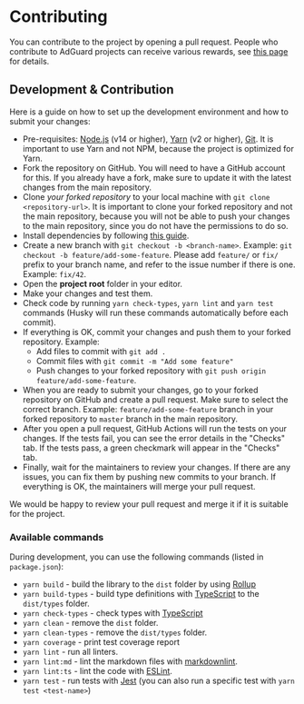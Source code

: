 # Contributing

You can contribute to the project by opening a pull request. People who contribute to AdGuard projects can receive
various rewards, see [this page][contribute] for details.

## Development & Contribution

Here is a guide on how to set up the development environment and how to submit your changes:

- Pre-requisites: [Node.js][nodejs] (v14 or higher), [Yarn][yarn] (v2 or higher), [Git][git]. It is important to use
  Yarn and not NPM, because the project is optimized for Yarn.
- Fork the repository on GitHub. You will need to have a GitHub account for this. If you already have a fork, make sure
  to update it with the latest changes from the main repository.
- Clone *your forked repository* to your local machine with `git clone <repository-url>`. It is important to clone your
  forked repository and not the main repository, because you will not be able to push your changes to the main
  repository, since you do not have the permissions to do so.
- Install dependencies by following [this guide][main-dev-guide].
- Create a new branch with `git checkout -b <branch-name>`. Example: `git checkout -b feature/add-some-feature`. Please
  add `feature/` or `fix/` prefix to your branch name, and refer to the issue number if there is one. Example: `fix/42`.
- Open the **project root** folder in your editor.
- Make your changes and test them.
- Check code by running `yarn check-types`, `yarn lint` and `yarn test` commands (Husky will run these commands
  automatically before each commit).
- If everything is OK, commit your changes and push them to your forked repository. Example:
    - Add files to commit with `git add .`
    - Commit files with `git commit -m "Add some feature"`
    - Push changes to your forked repository with
    `git push origin feature/add-some-feature`.
- When you are ready to submit your changes, go to your forked repository on GitHub and create a pull request. Make sure
  to select the correct branch. Example: `feature/add-some-feature` branch in your forked repository to `master` branch
  in the main repository.
- After you open a pull request, GitHub Actions will run the tests on your changes. If the tests fail, you can see the
  error details in the "Checks" tab. If the tests pass, a green checkmark will appear in the "Checks" tab.
- Finally, wait for the maintainers to review your changes. If there are any issues, you can fix them by pushing new
  commits to your branch. If everything is OK, the maintainers will merge your pull request.

We would be happy to review your pull request and merge it if it is suitable for the project.

### Available commands

During development, you can use the following commands (listed in `package.json`):

- `yarn build` - build the library to the `dist` folder by using [Rollup][rollup]
- `yarn build-types` - build type definitions with [TypeScript][typescript] to the `dist/types` folder.
- `yarn check-types` - check types with [TypeScript][typescript]
- `yarn clean` - remove the `dist` folder.
- `yarn clean-types` - remove the `dist/types` folder.
- `yarn coverage` - print test coverage report
- `yarn lint` - run all linters.
- `yarn lint:md` - lint the markdown files with [markdownlint][markdownlint].
- `yarn lint:ts` - lint the code with [ESLint][eslint].
- `yarn test` - run tests with [Jest][jest] (you can also run a specific test with `yarn test <test-name>`)

[contribute]: https://adguard.com/contribute.html
[eslint]: https://eslint.org/
[git]: https://git-scm.com/
[jest]: https://jestjs.io/
[main-dev-guide]: https://github.com/AdguardTeam/tsurlfilter#development
[markdownlint]: https://github.com/DavidAnson/markdownlint
[nodejs]: https://nodejs.org/en/
[rollup]: https://rollupjs.org/
[typescript]: https://www.typescriptlang.org/
[yarn]: https://yarnpkg.com/
